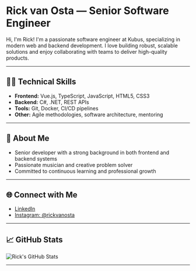 # Rick van Osta — Senior Software Engineer

Hi, I'm Rick! I'm a passionate software engineer at Kubus, specializing in modern web and backend development. I love building robust, scalable solutions and enjoy collaborating with teams to deliver high-quality products.

---

## 👨‍💻 Technical Skills

- **Frontend:** Vue.js, TypeScript, JavaScript, HTML5, CSS3
- **Backend:** C#, .NET, REST APIs
- **Tools:** Git, Docker, CI/CD pipelines
- **Other:** Agile methodologies, software architecture, mentoring

---

## 🎸 About Me

- Senior developer with a strong background in both frontend and backend systems
- Passionate musician and creative problem solver
- Committed to continuous learning and professional growth

---

## 🌐 Connect with Me

- [LinkedIn](https://www.linkedin.com/in/rickvanosta/) <!-- Update with your actual profile! -->
- [Instagram: @rickvanosta](https://instagram.com/rickvanosta)

---

## 📈 GitHub Stats

![Rick's GitHub Stats](https://github-readme-stats.vercel.app/api?username=rick-kubus&show_icons=true&theme=default)

---
